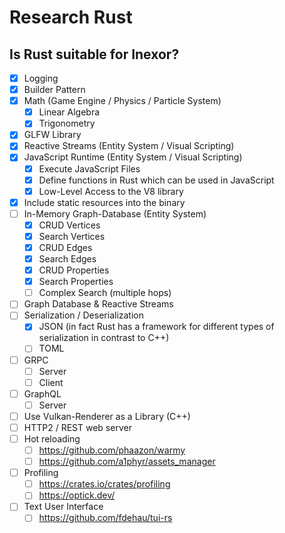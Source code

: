 # Research Rust

## Is Rust suitable for Inexor?

- [x] Logging
- [x] Builder Pattern
- [x] Math (Game Engine / Physics / Particle System)
  - [x] Linear Algebra
  - [x] Trigonometry
- [x] GLFW Library
- [x] Reactive Streams (Entity System / Visual Scripting)
- [x] JavaScript Runtime (Entity System / Visual Scripting)
  - [x] Execute JavaScript Files
  - [x] Define functions in Rust which can be used in JavaScript
  - [x] Low-Level Access to the V8 library
- [x] Include static resources into the binary
- [ ] In-Memory Graph-Database (Entity System)
  - [x] CRUD Vertices
  - [x] Search Vertices
  - [x] CRUD Edges
  - [x] Search Edges
  - [x] CRUD Properties
  - [x] Search Properties
  - [ ] Complex Search (multiple hops)
- [ ] Graph Database & Reactive Streams
- [ ] Serialization / Deserialization
  - [x] JSON (in fact Rust has a framework for different types of serialization in contrast to C++)
  - [ ] TOML
- [ ] GRPC
  - [ ] Server
  - [ ] Client
- [ ] GraphQL
  - [ ] Server
- [ ] Use Vulkan-Renderer as a Library (C++)
- [ ] HTTP2 / REST web server
- [ ] Hot reloading
  - [ ] https://github.com/phaazon/warmy
  - [ ] https://github.com/a1phyr/assets_manager
- [ ] Profiling
  - [ ] https://crates.io/crates/profiling
  - [ ] https://optick.dev/
- [ ] Text User Interface
  - [ ] https://github.com/fdehau/tui-rs
